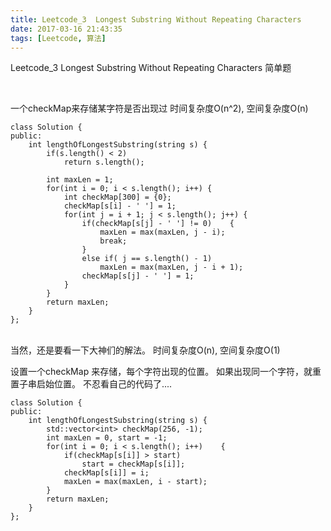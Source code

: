 ```yaml
---
title: Leetcode_3  Longest Substring Without Repeating Characters
date: 2017-03-16 21:43:35
tags: [Leetcode, 算法]
---
```


Leetcode_3  Longest Substring Without Repeating Characters
简单题

<!-- more -->
<br/>


一个checkMap来存储某字符是否出现过
时间复杂度O(n^2), 空间复杂度O(n)


    class Solution {
    public:
        int lengthOfLongestSubstring(string s) {
            if(s.length() < 2)
                return s.length();

            int maxLen = 1;
            for(int i = 0; i < s.length(); i++) {
                int checkMap[300] = {0};
                checkMap[s[i] - ' '] = 1;
                for(int j = i + 1; j < s.length(); j++) {
                    if(checkMap[s[j] - ' '] != 0)    {
                        maxLen = max(maxLen, j - i);
                        break;
                    }
                    else if( j == s.length() - 1)
                        maxLen = max(maxLen, j - i + 1);
                    checkMap[s[j] - ' '] = 1;
                }
            }
            return maxLen;
        }
    };


<br/>
当然，还是要看一下大神们的解法。
时间复杂度O(n), 空间复杂度O(1)

设置一个checkMap 来存储，每个字符出现的位置。
如果出现同一个字符，就重置子串启始位置。
不忍看自己的代码了....



    class Solution {
    public:
        int lengthOfLongestSubstring(string s) {
            std::vector<int> checkMap(256, -1);
            int maxLen = 0, start = -1;
            for(int i = 0; i < s.length(); i++)    {
                if(checkMap[s[i]] > start)
                    start = checkMap[s[i]];
                checkMap[s[i]] = i;
                maxLen = max(maxLen, i - start);
            }
            return maxLen;
        }
    };












































